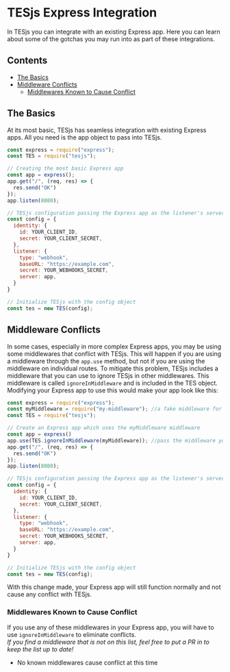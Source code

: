 # TESjs Express Integration
In TESjs you can integrate with an existing Express app.  Here you can learn about some of the gotchas you may run into as part of these integrations.

## Contents
- [The Basics](#the-basics)
- [Middleware Conflicts](#middleware-conflicts)
  - [Middlewares Known to Cause Conflict](#middlewares-known-to-cause-conflict)

## The Basics
At its most basic, TESjs has seamless integration with existing Express apps.  All you need is the app object to pass into TESjs.
```js
const express = require("express");
const TES = require("tesjs");

// Creating the most basic Express app
const app = express();
app.get("/", (req, res) => {
  res.send("OK")
});
app.listen(8080);

// TESjs configuration passing the Express app as the listener's server
const config = {
  identity: {
    id: YOUR_CLIENT_ID,
    secret: YOUR_CLIENT_SECRET,
  },
  listener: {
    type: "webhook",
    baseURL: "https://example.com",
    secret: YOUR_WEBHOOKS_SECRET,
    server: app,
  }
}

// Initialize TESjs with the config object
const tes = new TES(config);
```

## Middleware Conflicts
In some cases, especially in more complex Express apps, you may be using some middlewares that conflict with TESjs.  This will happen if you are using a middleware through the `app.use` method, but not if you are using the middleware on individual routes.  To mitigate this problem, TESjs includes a middleware that you can use to ignore TESjs in other middlewares.  This middleware is called `ignoreInMiddleware` and is included in the TES object.  Modifying your Express app to use this would make your app look like this:
```js
const express = require("express");
const myMiddleware = require("my-middleware"); //a fake middleware for example
const TES = require("tesjs");

// Create an Express app which uses the myMiddleware middleware
const app = express()
app.use(TES.ignoreInMiddleware(myMiddleware)); //pass the middleware you want to ignore TESjs to the TES.ignoreInMiddleware middleware
app.get("/", (req, res) => {
  res.send("OK")
});
app.listen(8080);

// TESjs configuration passing the Express app as the listener's server
const config = {
  identity: {
    id: YOUR_CLIENT_ID,
    secret: YOUR_CLIENT_SECRET,
  },
  listener: {
    type: "webhook",
    baseURL: "https://example.com",
    secret: YOUR_WEBHOOKS_SECRET,
    server: app,
  }
}

// Initialize TESjs with the config object
const tes = new TES(config);
```
With this change made, your Express app will still function normally and not cause any conflict with TESjs.

### Middlewares Known to Cause Conflict
If you use any of these middlewares in your Express app, you will have to use `ignoreInMiddleware` to eliminate conflicts.  
*If you find a middleware that is not on this list, feel free to put a PR in to keep the list up to date!*  
- No known middlewares cause conflict at this time